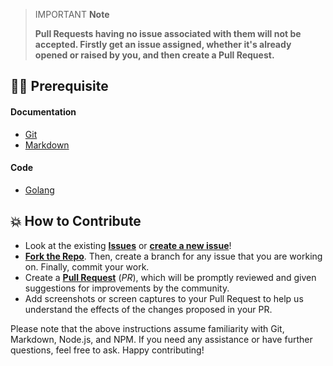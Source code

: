 > IMPORTANT **Note**
>
> **Pull Requests having no issue associated with them will not be accepted. Firstly get an issue assigned, whether it's already opened or raised by you, and then create a Pull Request.**

## 👨‍💻 Prerequisite

#### Documentation

- [Git](https://git-scm.com/)
- [Markdown](https://www.markdownguide.org/basic-syntax/)

#### Code

- [Golang](https://golang.org/)

## 💥 How to Contribute

- Look at the existing [**Issues**](https://github.com/himanshu1221/Todo_Cli/issues) or [**create a new issue**](https://github.com/himanshu1221/Todo_Cli/issues/new/choose)!
- [**Fork the Repo**](https://github.com/himanshu1221/Todo_Cli/fork). Then, create a branch for any issue that you are working on. Finally, commit your work.
- Create a **[Pull Request](https://github.com/himanshu1221/Todo_Cli/compare)** (_PR_), which will be promptly reviewed and given suggestions for improvements by the community.
- Add screenshots or screen captures to your Pull Request to help us understand the effects of the changes proposed in your PR.

Please note that the above instructions assume familiarity with Git, Markdown, Node.js, and NPM. If you need any assistance or have further questions, feel free to ask. Happy contributing!